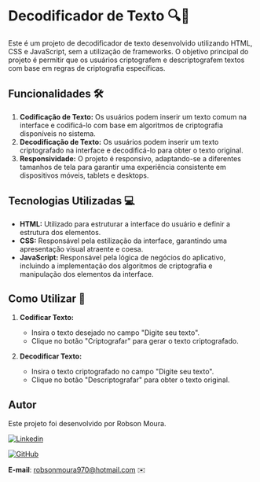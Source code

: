 # Decodificador de Texto 🔍📝

Este é um projeto de decodificador de texto desenvolvido utilizando HTML, CSS e JavaScript, sem a utilização de frameworks. O objetivo principal do projeto é permitir que os usuários criptografem e descriptografem textos com base em regras de criptografia específicas.

## Funcionalidades 🛠️

1. **Codificação de Texto:** Os usuários podem inserir um texto comum na interface e codificá-lo com base em algoritmos de criptografia disponíveis no sistema.
2. **Decodificação de Texto:** Os usuários podem inserir um texto criptografado na interface e decodificá-lo para obter o texto original.
3. **Responsividade:** O projeto é responsivo, adaptando-se a diferentes tamanhos de tela para garantir uma experiência consistente em dispositivos móveis, tablets e desktops.

## Tecnologias Utilizadas 💻

- **HTML:** Utilizado para estruturar a interface do usuário e definir a estrutura dos elementos.
- **CSS:** Responsável pela estilização da interface, garantindo uma apresentação visual atraente e coesa.
- **JavaScript:** Responsável pela lógica de negócios do aplicativo, incluindo a implementação dos algoritmos de criptografia e manipulação dos elementos da interface.

## Como Utilizar 🚀

1. **Codificar Texto:**
   - Insira o texto desejado no campo "Digite seu texto".
   - Clique no botão "Criptografar" para gerar o texto criptografado.

2. **Decodificar Texto:**
   - Insira o texto criptografado no campo "Digite seu texto".
   - Clique no botão "Descriptografar" para obter o texto original.

## Autor

Este projeto foi desenvolvido por Robson Moura.

[![Linkedin](https://img.shields.io/badge/LinkedIn-0077B5?style=for-the-badge&logo=linkedin&logoColor=white)](https://linkedin.com/in/robson-moura-b36065235)

[![GitHub](https://img.shields.io/badge/GitHub-000000?style=for-the-badge&logo=GitHub&logoColor=white)](https://github.com/M0uRa04)

**E-mail**: robsonmoura970@hotmail.com ✉️
